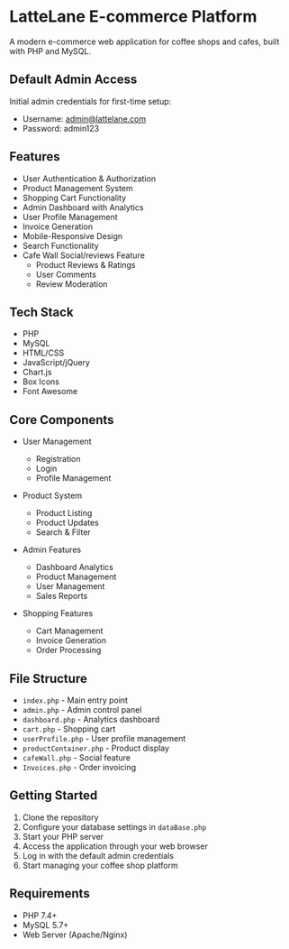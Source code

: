 # LatteLane E-commerce Platform

A modern e-commerce web application for coffee shops and cafes, built with PHP and MySQL.

## Default Admin Access

Initial admin credentials for first-time setup:
- Username: admin@lattelane.com
- Password: admin123


## Features

- User Authentication & Authorization
- Product Management System
- Shopping Cart Functionality
- Admin Dashboard with Analytics
- User Profile Management
- Invoice Generation
- Mobile-Responsive Design
- Search Functionality
- Cafe Wall Social/reviews Feature 
  - Product Reviews & Ratings
  - User Comments
  - Review Moderation

## Tech Stack

- PHP
- MySQL
- HTML/CSS
- JavaScript/jQuery
- Chart.js
- Box Icons
- Font Awesome

## Core Components

- User Management
  - Registration
  - Login
  - Profile Management
  
- Product System
  - Product Listing
  - Product Updates
  - Search & Filter
  
- Admin Features
  - Dashboard Analytics
  - Product Management
  - User Management
  - Sales Reports
  
- Shopping Features
  - Cart Management
  - Invoice Generation
  - Order Processing

## File Structure

- `index.php` - Main entry point
- `admin.php` - Admin control panel
- `dashboard.php` - Analytics dashboard
- `cart.php` - Shopping cart
- `userProfile.php` - User profile management
- `productContainer.php` - Product display
- `cafeWall.php` - Social feature
- `Invoices.php` - Order invoicing

## Getting Started

1. Clone the repository
2. Configure your database settings in `dataBase.php`
4. Start your PHP server
5. Access the application through your web browser
6. Log in with the default admin credentials
7. Start managing your coffee shop platform

## Requirements

- PHP 7.4+
- MySQL 5.7+
- Web Server (Apache/Nginx)

